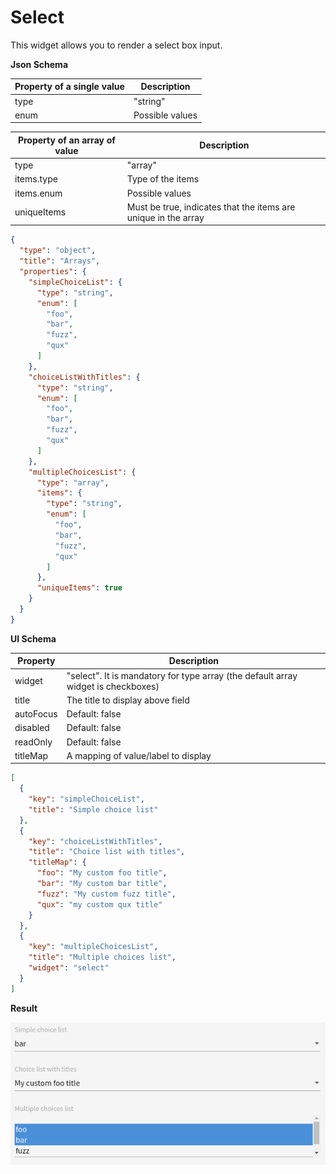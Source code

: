 # Select

This widget allows you to render a select box input.

**Json Schema**

| Property of a single value | Description |
|---|---|
| type | "string" |
| enum | Possible values |

| Property of an array of value | Description |
|---|---|
| type | "array" |
| items.type | Type of the items |
| items.enum | Possible values |
| uniqueItems | Must be true, indicates that the items are unique in the array |

```json
{
  "type": "object",
  "title": "Arrays",
  "properties": {
    "simpleChoiceList": {
      "type": "string",
      "enum": [
        "foo",
        "bar",
        "fuzz",
        "qux"
      ]
    },
    "choiceListWithTitles": {
      "type": "string",
      "enum": [
        "foo",
        "bar",
        "fuzz",
        "qux"
      ]
    },
    "multipleChoicesList": {
      "type": "array",
      "items": {
        "type": "string",
        "enum": [
          "foo",
          "bar",
          "fuzz",
          "qux"
        ]
      },
      "uniqueItems": true
    }
  }
}
```

**UI Schema**

| Property | Description |
|---|---|
| widget | "select". It is mandatory for type array (the default array widget is checkboxes) |
| title | The title to display above field |
| autoFocus | Default: false |
| disabled | Default: false |
| readOnly | Default: false |
| titleMap | A mapping of value/label to display |

```json
[
  {
    "key": "simpleChoiceList",
    "title": "Simple choice list"
  },
  {
    "key": "choiceListWithTitles",
    "title": "Choice list with titles",
    "titleMap": {
      "foo": "My custom foo title",
      "bar": "My custom bar title",
      "fuzz": "My custom fuzz title",
      "qux": "my custom qux title"
    }
  },
  {
    "key": "multipleChoicesList",
    "title": "Multiple choices list",
    "widget": "select"
  }
]
```

**Result**

![Select](screenshot.png)
